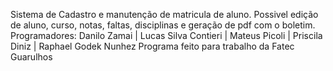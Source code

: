 Sistema de Cadastro e manutenção de matricula de aluno. Possivel edição de aluno, curso, notas, faltas, disciplinas e geração de pdf com o boletim.
Programadores:
Danilo Zamai | Lucas Silva Contieri | Mateus Picoli | Priscila Diniz | Raphael Godek Nunhez
Programa feito para trabalho da Fatec Guarulhos
